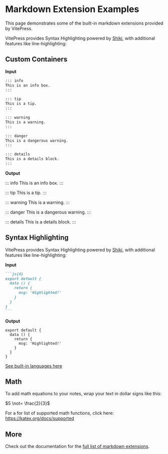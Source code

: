 # Markdown Extension Examples

This page demonstrates some of the built-in markdown extensions provided by VitePress.

VitePress provides Syntax Highlighting powered by [Shiki](https://github.com/shikijs/shiki), with additional features like line-highlighting:



## Custom Containers

**Input**

```md
::: info
This is an info box.
:::

::: tip
This is a tip.
:::

::: warning
This is a warning.
:::

::: danger
This is a dangerous warning.
:::

::: details
This is a details block.
:::
```

**Output**

::: info
This is an info box.
:::

::: tip
This is a tip.
:::

::: warning
This is a warning.
:::

::: danger
This is a dangerous warning.
:::

::: details
This is a details block.
:::

## Syntax Highlighting

VitePress provides Syntax Highlighting powered by [Shiki](https://github.com/shikijs/shiki), with additional features like line-highlighting:

**Input**

````md
```js{4}
export default {
  data () {
    return {
      msg: 'Highlighted!'
    }
  }
}
```
````

**Output**

```js{4}
export default {
  data () {
    return {
      msg: 'Highlighted!'
    }
  }
}
```

[See built-in languages here](https://shiki.style/languages)

## Math
To add math equations to your notes, wrap your text in dollar signs like this:

$5 \not= \frac{2}{3}$

For a for list of supported math functions, click here: 
https://katex.org/docs/supported

## More

Check out the documentation for the [full list of markdown extensions](https://vitepress.dev/guide/markdown).
